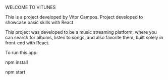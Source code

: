WELCOME TO VITUNES

This is a project developed by Vitor Campos.
Project developed to showcase basic skills with React

This project was developed to be a music streaming platform, where you can search for albums, listen to songs, and also favorite them, built solely in front-end with React.

To run this app:

npm install

npm start
